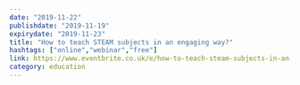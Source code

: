 ```yaml
---
date: "2019-11-22"
publishdate: "2019-11-19"
expirydate: "2019-11-23"
title: "How to teach STEAM subjects in an engaging way?"
hashtags: ["online","webinar","free"]
link: https://www.eventbrite.co.uk/e/how-to-teach-steam-subjects-in-an-engaging-way-tickets-73567120237
category: education
---
```

